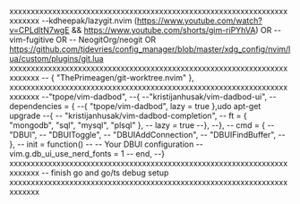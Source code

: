 xxxxxxxxxxxxxxxxxxxxxxxxxxxxxxxxxxxxxxxxxxxxxxxxxxxxxxxxxxxxxxxxxxxxxxxx
--kdheepak/lazygit.nvim (https://www.youtube.com/watch?v=CPLdltN7wgE && https://www.youtube.com/shorts/gim-riPYhVA)
OR
-- vim-fugitive
OR
-- NeogitOrg/neogit
OR
https://github.com/tjdevries/config_manager/blob/master/xdg_config/nvim/lua/custom/plugins/git.lua
xxxxxxxxxxxxxxxxxxxxxxxxxxxxxxxxxxxxxxxxxxxxxxxxxxxxxxxxxxxxxxxxxxxxxxxx
-- { "ThePrimeagen/git-worktree.nvim" },
xxxxxxxxxxxxxxxxxxxxxxxxxxxxxxxxxxxxxxxxxxxxxxxxxxxxxxxxxxxxxxxxxxxxxxxx
--"tpope/vim-dadbod",
--{
--"kristijanhusak/vim-dadbod-ui",
--dependencies = {
--{ "tpope/vim-dadbod", lazy = true },udo apt-get upgrade
--{
-- "kristijanhusak/vim-dadbod-completion",
-- ft = { "mongodb", "sql", "mysql", "plsql" },
-- lazy = true
--},
--},
-- cmd = {
-- "DBUI",
-- "DBUIToggle",
-- "DBUIAddConnection",
-- "DBUIFindBuffer",
-- },
-- init = function()
-- -- Your DBUI configuration
-- vim.g.db_ui_use_nerd_fonts = 1
-- end,
--}
xxxxxxxxxxxxxxxxxxxxxxxxxxxxxxxxxxxxxxxxxxxxxxxxxxxxxxxxxxxxxxxxxxxxxxxx
-- finish go and go/ts debug setup
xxxxxxxxxxxxxxxxxxxxxxxxxxxxxxxxxxxxxxxxxxxxxxxxxxxxxxxxxxxxxxxxxxxxxxxx
